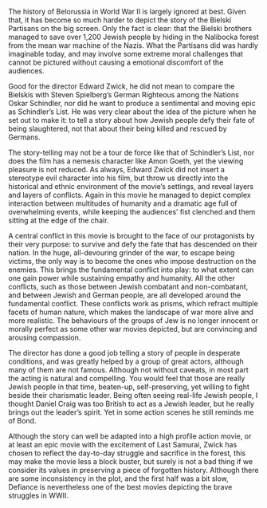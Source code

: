 The history of Belorussia in World War II is largely ignored at best. Given that, it has become so much harder to depict the story of the Bielski Partisans on the big screen. Only the fact is clear: that the Bielski brothers managed to save over 1,200 Jewish people by hiding in the Nalibocka forest from the mean war machine of the Nazis. What the Partisans did was hardly imaginable today, and may involve some extreme moral challenges that cannot be pictured without causing a emotional discomfort of the audiences.

Good for the director Edward Zwick, he did not mean to compare the Bielskis with Steven Spielberg’s German Righteous among the Nations Oskar Schindler, nor did he want to produce a sentimental and moving epic as Schindler’s List. He was very clear about the idea of the picture when he set out to make it: to tell a story about how Jewish people defy their fate of being slaughtered, not that about their being killed and rescued by Germans.

The story-telling may not be a tour de force like that of Schindler’s List, nor does the film has a nemesis character like Amon Goeth, yet the viewing pleasure is not reduced. As always, Edward Zwick did not insert a stereotype evil character into his film, but throw us directly into the historical and ethnic environment of the movie’s settings, and reveal layers and layers of conflicts. Again in this movie he managed to depict complex interaction between multitudes of humanity and a dramatic age full of overwhelming events, while keeping the audiences’ fist clenched and them sitting at the edge of the chair.

A central conflict in this movie is brought to the face of our protagonists by their very purpose: to survive and defy the fate that has descended on their nation. In the huge, all-devouring grinder of the war, to escape being victims, the only way is to become the ones who impose destruction on the enemies. This brings the fundamental conflict into play: to what extent can one gain power while sustaining empathy and humanity. All the other conflicts, such as those between Jewish combatant and non-combatant, and between Jewish and German people, are all developed around the fundamental conflict. These conflicts work as prisms, which refract multiple facets of human nature, which makes the landscape of war more alive and more realistic. The behaviours of the groups of Jew is no longer innocent or morally perfect as some other war movies depicted, but are convincing and arousing compassion.

The director has done a good job telling a story of people in desperate conditions, and was greatly helped by a group of great actors, although many of them are not famous. Although not without caveats, in most part the acting is natural and compelling. You would feel that those are really Jewish people in that time, beaten-up, self-preserving, yet willing to fight beside their charismatic leader. Being often seeing real-life Jewish people, I thought Daniel Craig was too British to act as a Jewish leader, but he really brings out the leader’s spirit. Yet in some action scenes he still reminds me of Bond.

Although the story can well be adapted into a high profile action movie, or at least an epic movie with the excitement of Last Samurai, Zwick has chosen to reflect the day-to-day struggle and sacrifice in the forest, this may make the movie less a block buster, but surely is not a bad thing if we consider its values in preserving a piece of forgotten history. Although there are some inconsistency in the plot, and the first half was a bit slow, Defiance is nevertheless one of the best movies depicting the brave struggles in WWII. 
